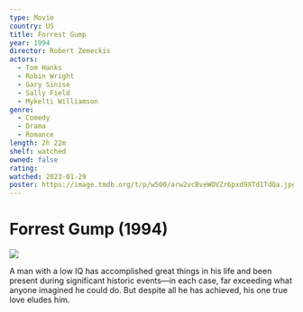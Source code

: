 ```yaml
---
type: Movie
country: US
title: Forrest Gump
year: 1994
director: Robert Zemeckis
actors:
  - Tom Hanks
  - Robin Wright
  - Gary Sinise
  - Sally Field
  - Mykelti Williamson
genre:
  - Comedy
  - Drama
  - Romance
length: 2h 22m
shelf: watched
owned: false
rating:
watched: 2023-01-29
poster: https://image.tmdb.org/t/p/w500/arw2vcBveWOVZr6pxd9XTd1TdQa.jpg
---
```


# Forrest Gump (1994)

![](https://image.tmdb.org/t/p/w500/arw2vcBveWOVZr6pxd9XTd1TdQa.jpg)

A man with a low IQ has accomplished great things in his life and been present during significant historic events—in each case, far exceeding what anyone imagined he could do. But despite all he has achieved, his one true love eludes him.